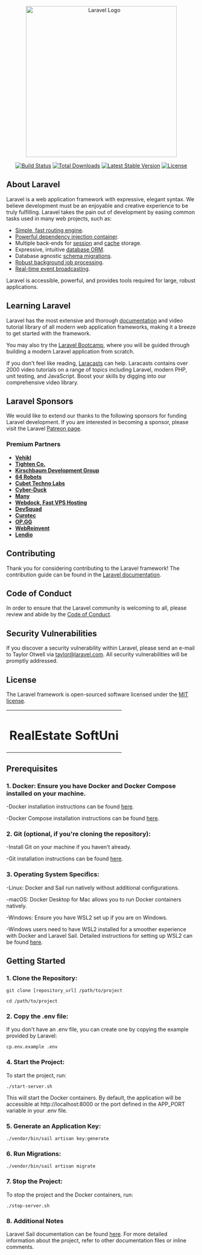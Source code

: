 <p align="center"><a href="https://laravel.com" target="_blank"><img src="https://raw.githubusercontent.com/laravel/art/master/logo-lockup/5%20SVG/2%20CMYK/1%20Full%20Color/laravel-logolockup-cmyk-red.svg" width="400" alt="Laravel Logo"></a></p>

<p align="center">
<a href="https://github.com/laravel/framework/actions"><img src="https://github.com/laravel/framework/workflows/tests/badge.svg" alt="Build Status"></a>
<a href="https://packagist.org/packages/laravel/framework"><img src="https://img.shields.io/packagist/dt/laravel/framework" alt="Total Downloads"></a>
<a href="https://packagist.org/packages/laravel/framework"><img src="https://img.shields.io/packagist/v/laravel/framework" alt="Latest Stable Version"></a>
<a href="https://packagist.org/packages/laravel/framework"><img src="https://img.shields.io/packagist/l/laravel/framework" alt="License"></a>
</p>

## About Laravel

Laravel is a web application framework with expressive, elegant syntax. We believe development must be an enjoyable and creative experience to be truly fulfilling. Laravel takes the pain out of development by easing common tasks used in many web projects, such as:

- [Simple, fast routing engine](https://laravel.com/docs/routing).
- [Powerful dependency injection container](https://laravel.com/docs/container).
- Multiple back-ends for [session](https://laravel.com/docs/session) and [cache](https://laravel.com/docs/cache) storage.
- Expressive, intuitive [database ORM](https://laravel.com/docs/eloquent).
- Database agnostic [schema migrations](https://laravel.com/docs/migrations).
- [Robust background job processing](https://laravel.com/docs/queues).
- [Real-time event broadcasting](https://laravel.com/docs/broadcasting).

Laravel is accessible, powerful, and provides tools required for large, robust applications.

## Learning Laravel

Laravel has the most extensive and thorough [documentation](https://laravel.com/docs) and video tutorial library of all modern web application frameworks, making it a breeze to get started with the framework.

You may also try the [Laravel Bootcamp](https://bootcamp.laravel.com), where you will be guided through building a modern Laravel application from scratch.

If you don't feel like reading, [Laracasts](https://laracasts.com) can help. Laracasts contains over 2000 video tutorials on a range of topics including Laravel, modern PHP, unit testing, and JavaScript. Boost your skills by digging into our comprehensive video library.

## Laravel Sponsors

We would like to extend our thanks to the following sponsors for funding Laravel development. If you are interested in becoming a sponsor, please visit the Laravel [Patreon page](https://patreon.com/taylorotwell).

### Premium Partners

- **[Vehikl](https://vehikl.com/)**
- **[Tighten Co.](https://tighten.co)**
- **[Kirschbaum Development Group](https://kirschbaumdevelopment.com)**
- **[64 Robots](https://64robots.com)**
- **[Cubet Techno Labs](https://cubettech.com)**
- **[Cyber-Duck](https://cyber-duck.co.uk)**
- **[Many](https://www.many.co.uk)**
- **[Webdock, Fast VPS Hosting](https://www.webdock.io/en)**
- **[DevSquad](https://devsquad.com)**
- **[Curotec](https://www.curotec.com/services/technologies/laravel/)**
- **[OP.GG](https://op.gg)**
- **[WebReinvent](https://webreinvent.com/?utm_source=laravel&utm_medium=github&utm_campaign=patreon-sponsors)**
- **[Lendio](https://lendio.com)**

## Contributing

Thank you for considering contributing to the Laravel framework! The contribution guide can be found in the [Laravel documentation](https://laravel.com/docs/contributions).

## Code of Conduct

In order to ensure that the Laravel community is welcoming to all, please review and abide by the [Code of Conduct](https://laravel.com/docs/contributions#code-of-conduct).

## Security Vulnerabilities

If you discover a security vulnerability within Laravel, please send an e-mail to Taylor Otwell via [taylor@laravel.com](mailto:taylor@laravel.com). All security vulnerabilities will be promptly addressed.

## License

The Laravel framework is open-sourced software licensed under the [MIT license](https://opensource.org/licenses/MIT).

<table align="center">
  <tr>
    <td><h1>RealEstate SoftUni</h1></td>
  </tr>
</table>

## Prerequisites

### 1. Docker: Ensure you have Docker and Docker Compose installed on your machine.
 -Docker installation instructions can be found [here](https://docs.docker.com/get-docker/).</p>
 -Docker Compose installation instructions can be found [here](https://docs.docker.com/compose/install/).</p>

### 2. Git (optional, if you're cloning the repository): 
-Install Git on your machine if you haven't already.</p>
-Git installation instructions can be found [here](https://git-scm.com/book/en/v2/Getting-Started-Installing-Git/).</p>

### 3. Operating System Specifics:
 -Linux: Docker and Sail run natively without additional configurations.</p>
 -macOS: Docker Desktop for Mac allows you to run Docker containers natively.</p>
 -Windows: Ensure you have WSL2 set up if you are on Windows.</p>
 -Windows users need to have WSL2 installed for a smoother experience with Docker and Laravel Sail. Detailed instructions for setting up WSL2 can be found [here](https://learn.microsoft.com/en-us/windows/wsl/install/).</p>


## Getting Started

### 1. Clone the Repository:

```
git clone [repository_url] /path/to/project
```
```
cd /path/to/project
```

### 2. Copy the .env file:
If you don't have an .env file, you can create one by copying the example provided by Laravel:

```
cp.env.example .env
```

### 4. Start the Project:

To start the project, run:

```
./start-server.sh
```
This will start the Docker containers. By default, the application will be accessible at http://localhost:8000 or the port defined in the APP_PORT variable in your .env file.

### 5. Generate an Application Key:
```
./vendor/bin/sail artisan key:generate
```

### 6. Run Migrations:
```
./vendor/bin/sail artisan migrate
```

### 7. Stop the Project:
To stop the project and the Docker containers, run:

```
./stop-server.sh
```

### 8. Additional Notes
Laravel Sail documentation can be found [here](https://laravel.com/docs/10.x/sail/).
For more detailed information about the project, refer to other documentation files or inline comments.


